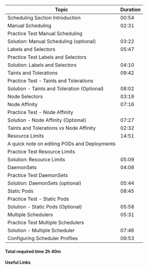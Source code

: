 | **Topic**                                        | **Duration**       |
|--------------------------------------------------|--------------------|
| Scheduling Section Introduction                  | 00:54              |
| Manual Scheduling                                | 02:31              |
| Practice Test Manual Scheduling                  |                    |
| Solution: Manual Scheduling (optional)           | 03:22              |
| Labels and Selectors                             | 05:47              |
| Practice Test Labels and Selectors               |                    |
| Solution: Labels and Selectors                   | 04:10              |
| Taints and Tolerations                           | 09:42              |
| Practice Test - Taints and Tolerations           |                    |
| Solution - Taints and Toleration (Optional)      | 08:02              |
| Node Selectors                                   | 03:19              |
| Node Affinity                                    | 07:16              |
| Practice Test - Node Affinity                    |                    |
| Solution - Node Affinity (Optional)              | 07:27              |
| Taints and Tolerations vs Node Affinity          | 02:32              |
| Resource Limits                                  | 14:51              |
| A quick note on editing PODs and Deployments     |                    |
| Practice Test Resource Limits                    |                    |
| Solution: Resource Limits                        | 05:09              |
| DaemonSets                                       | 04:08              |
| Practice Test DaemonSets                         |                    |
| Solution: DaemonSets (optional)                  | 05:44              |
| Static Pods                                      | 08:45              |
| Practice Test - Static Pods                      |                    |
| Solution - Static Pods (Optional)                | 05:58              |
| Multiple Schedulers                              | 05:31              |
| Practice Test Multiple Schedulers                |                    |
| Solution - Multiple Scheduler                    | 07:46              |
| Configuring Scheduler Profiles                   | 09:53              |

#### Total required time 2h 40m

#### Useful Links